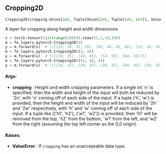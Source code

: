 ## Cropping2D
```python
Cropping2D(cropping:Union[int, Tuple[Union[int, Tuple[int, int]], Union[int, Tuple[int, int]]]]=0) -> None
```
A layer for cropping along height and width dimensions

```python
x = torch.tensor(list(range(100))).view((1,1,10,10))
m = fe.layers.pytorch.Cropping2D(3)
y = m.forward(x)  # [[[[33, 34, 35, 36], [43, 44, 45, 46], [53, 54, 55, 56], [63, 64, 65, 66]]]]
m = fe.layers.pytorch.Cropping2D((3, 4))
y = m.forward(x)  # [[[[34, 35], [44, 45], [54, 55], [64, 65]]]]
m = fe.layers.pytorch.Cropping2D(((1, 4), 4))
y = m.forward(x)  # [[[[14, 15], [24, 25], [34, 35], [44, 45], [54, 55]]]]
```


#### Args:

* **cropping** :  Height and width cropping parameters. If a single int 'n' is specified, then the width and height of        the input will both be reduced by '2n', with 'n' coming off of each side of the input. If a tuple ('h', 'w')        is provided, then the height and width of the input will be reduced by '2h' and '2w' respectively, with 'h'        and 'w' coming off of each side of the input. If a tuple like (('h1', 'h2'), ('w1', 'w2')) is provided, then        'h1' will be removed from the top, 'h2' from the bottom, 'w1' from the left, and 'w2' from the right        (assuming the top left corner as the 0,0 origin).

#### Raises:

* **ValueError** :  If `cropping` has an unacceptable data type.